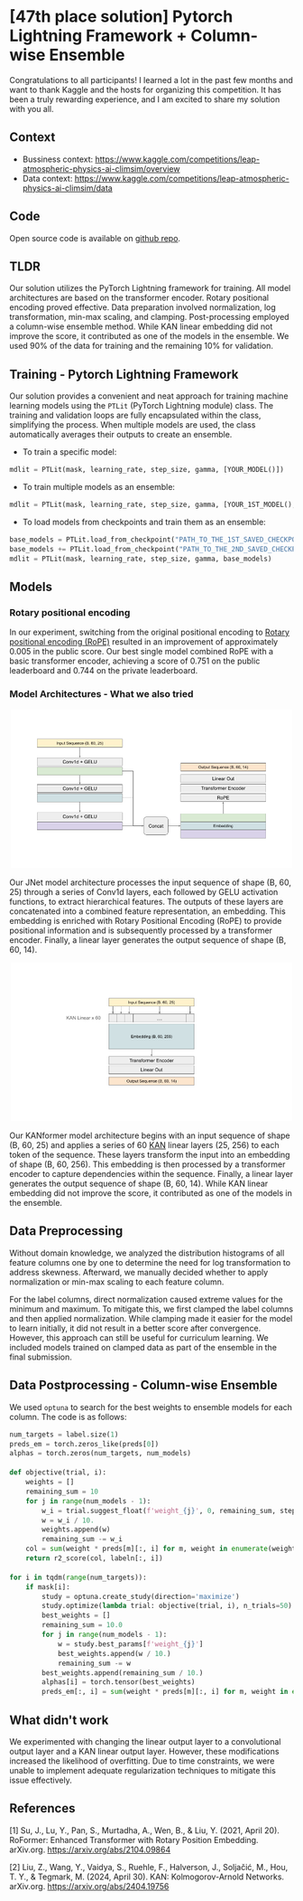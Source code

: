 # [47th place solution] Pytorch Lightning Framework + Column-wise Ensemble

Congratulations to all participants! I learned a lot in the past few months and want to thank Kaggle and the hosts for organizing this competition. It has been a truly rewarding experience, and I am excited to share my solution with you all.

## Context

* Bussiness context: <https://www.kaggle.com/competitions/leap-atmospheric-physics-ai-climsim/overview>
* Data context: <https://www.kaggle.com/competitions/leap-atmospheric-physics-ai-climsim/data>

## Code

Open source code is available on [github repo](https://github.com/nemonemonee/leap-silver-medal-solution).

## TLDR

Our solution utilizes the PyTorch Lightning framework for training. All model architectures are based on the transformer encoder. Rotary positional encoding proved effective. Data preparation involved normalization, log transformation, min-max scaling, and clamping. Post-processing employed a column-wise ensemble method. While KAN linear embedding did not improve the score, it contributed as one of the models in the ensemble. We used 90% of the data for training and the remaining 10% for validation.

## Training - Pytorch Lightning Framework

Our solution provides a convenient and neat approach for training machine learning models using the `PTLit` (PyTorch Lightning module) class. The training and validation loops are fully encapsulated within the class, simplifying the process. When multiple models are used, the class automatically averages their outputs to create an ensemble.

* To train a specific model:
``` python
mdlit = PTLit(mask, learning_rate, step_size, gamma, [YOUR_MODEL()])
```
* To train multiple models as an ensemble:
``` python
mdlit = PTLit(mask, learning_rate, step_size, gamma, [YOUR_1ST_MODEL(), YOUR_2ND_MODEL()])
```
* To load models from checkpoints and train them as an ensemble:
``` python
base_models = PTLit.load_from_checkpoint("PATH_TO_THE_1ST_SAVED_CHECKPOINT").models
base_models += PTLit.load_from_checkpoint("PATH_TO_THE_2ND_SAVED_CHECKPOINT").models
mdlit = PTLit(mask, learning_rate, step_size, gamma, base_models)
```

## Models
### Rotary positional encoding

In our experiment, switching from the original positional encoding to [Rotary positional encoding (RoPE)](https://arxiv.org/abs/2104.09864) resulted in an improvement of approximately 0.005 in the public score. Our best single model combined RoPE with a basic transformer encoder, achieving a score of 0.751 on the public leaderboard and 0.744 on the private leaderboard.

### Model Architectures - What we also tried

<p align="center">
    <img src="images/jnet.png" alt="JNet Arch" width="500"/>
</p>

Our JNet model architecture processes the input sequence of shape (B, 60, 25) through a series of Conv1d layers, each followed by GELU activation functions, to extract hierarchical features. The outputs of these layers are concatenated into a combined feature representation, an embedding. This embedding is enriched with Rotary Positional Encoding (RoPE) to provide positional information and is subsequently processed by a transformer encoder. Finally, a linear layer generates the output sequence of shape (B, 60, 14). 

<p align="center">
    <img src="images/kf.png" alt="KAN former Arch" width="500"/>
</p>

Our KANformer model architecture begins with an input sequence of shape (B, 60, 25) and applies a series of 60 [KAN](https://arxiv.org/abs/2404.19756) linear layers (25, 256) to each token of the sequence. These layers transform the input into an embedding of shape (B, 60, 256). This embedding is then processed by a transformer encoder to capture dependencies within the sequence. Finally, a linear layer generates the output sequence of shape (B, 60, 14). While KAN linear embedding did not improve the score, it contributed as one of the models in the ensemble.

## Data Preprocessing

Without domain knowledge, we analyzed the distribution histograms of all feature columns one by one to determine the need for log transformation to address skewness. Afterward, we manually decided whether to apply normalization or min-max scaling to each feature column.

For the label columns, direct normalization caused extreme values for the minimum and maximum. To mitigate this, we first clamped the label columns and then applied normalization. While clamping made it easier for the model to learn initially, it did not result in a better score after convergence. However, this approach can still be useful for curriculum learning. We included models trained on clamped data as part of the ensemble in the final submission.

## Data Postprocessing - Column-wise Ensemble
We used `optuna` to search for the best weights to ensemble models for each column. The code is as follows:

```python
num_targets = label.size(1)
preds_em = torch.zeros_like(preds[0])
alphas = torch.zeros(num_targets, num_models)

def objective(trial, i):
    weights = []
    remaining_sum = 10
    for j in range(num_models - 1):
        w_i = trial.suggest_float(f'weight_{j}', 0, remaining_sum, step=.5)
        w = w_i / 10.
        weights.append(w)
        remaining_sum -= w_i
    col = sum(weight * preds[m][:, i] for m, weight in enumerate(weights))
    return r2_score(col, labeln[:, i])

for i in tqdm(range(num_targets)):
    if mask[i]:
        study = optuna.create_study(direction='maximize')
        study.optimize(lambda trial: objective(trial, i), n_trials=50)
        best_weights = []
        remaining_sum = 10.0
        for j in range(num_models - 1):
            w = study.best_params[f'weight_{j}']
            best_weights.append(w / 10.)
            remaining_sum -= w
        best_weights.append(remaining_sum / 10.) 
        alphas[i] = torch.tensor(best_weights)
        preds_em[:, i] = sum(weight * preds[m][:, i] for m, weight in enumerate(best_weights))
```

## What didn't work

We experimented with changing the linear output layer to a convolutional output layer and a KAN linear output layer. However, these modifications increased the likelihood of overfitting. Due to time constraints, we were unable to implement adequate regularization techniques to mitigate this issue effectively.

## References

[1] Su, J., Lu, Y., Pan, S., Murtadha, A., Wen, B., & Liu, Y. (2021, April 20). RoFormer: Enhanced Transformer with Rotary Position Embedding. arXiv.org. https://arxiv.org/abs/2104.09864

[2] Liu, Z., Wang, Y., Vaidya, S., Ruehle, F., Halverson, J., Soljačić, M., Hou, T. Y., & Tegmark, M. (2024, April 30). KAN: Kolmogorov-Arnold Networks. arXiv.org. https://arxiv.org/abs/2404.19756

